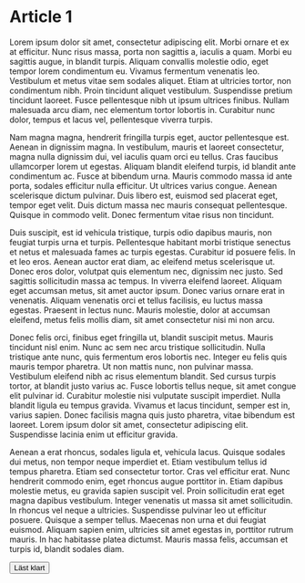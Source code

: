 # Article 1

Lorem ipsum dolor sit amet, consectetur adipiscing elit. Morbi ornare et ex at efficitur. Nunc risus massa, porta non sagittis a, iaculis a quam. Morbi eu sagittis augue, in blandit turpis. Aliquam convallis molestie odio, eget tempor lorem condimentum eu. Vivamus fermentum venenatis leo. Vestibulum et metus vitae sem sodales aliquet. Etiam at ultricies tortor, non condimentum nibh. Proin tincidunt aliquet vestibulum. Suspendisse pretium tincidunt laoreet. Fusce pellentesque nibh ut ipsum ultrices finibus. Nullam malesuada arcu diam, nec elementum tortor lobortis in. Curabitur nunc dolor, tempus et lacus vel, pellentesque viverra turpis.

Nam magna magna, hendrerit fringilla turpis eget, auctor pellentesque est. Aenean in dignissim magna. In vestibulum, mauris et laoreet consectetur, magna nulla dignissim dui, vel iaculis quam orci eu tellus. Cras faucibus ullamcorper lorem ut egestas. Aliquam blandit eleifend turpis, id blandit ante condimentum ac. Fusce at bibendum urna. Mauris commodo massa id ante porta, sodales efficitur nulla efficitur. Ut ultrices varius congue. Aenean scelerisque dictum pulvinar. Duis libero est, euismod sed placerat eget, tempor eget velit. Duis dictum massa nec mauris consequat pellentesque. Quisque in commodo velit. Donec fermentum vitae risus non tincidunt.

Duis suscipit, est id vehicula tristique, turpis odio dapibus mauris, non feugiat turpis urna et turpis. Pellentesque habitant morbi tristique senectus et netus et malesuada fames ac turpis egestas. Curabitur id posuere felis. In et leo eros. Aenean auctor erat diam, ac eleifend metus scelerisque ut. Donec eros dolor, volutpat quis elementum nec, dignissim nec justo. Sed sagittis sollicitudin massa ac tempus. In viverra eleifend laoreet. Aliquam eget accumsan metus, sit amet auctor ipsum. Donec varius ornare erat in venenatis. Aliquam venenatis orci et tellus facilisis, eu luctus massa egestas. Praesent in lectus nunc. Mauris molestie, dolor at accumsan eleifend, metus felis mollis diam, sit amet consectetur nisi mi non arcu.

Donec felis orci, finibus eget fringilla ut, blandit suscipit metus. Mauris tincidunt nisl enim. Nunc ac sem nec arcu tristique sollicitudin. Nulla tristique ante nunc, quis fermentum eros lobortis nec. Integer eu felis quis mauris tempor pharetra. Ut non mattis nunc, non pulvinar massa. Vestibulum eleifend nibh ac risus elementum blandit. Sed cursus turpis tortor, at blandit justo varius ac. Fusce lobortis tellus neque, sit amet congue elit pulvinar id. Curabitur molestie nisi vulputate suscipit imperdiet. Nulla blandit ligula eu tempus gravida. Vivamus et lacus tincidunt, semper est in, varius sapien. Donec facilisis magna quis justo pharetra, vitae bibendum est laoreet. Lorem ipsum dolor sit amet, consectetur adipiscing elit. Suspendisse lacinia enim ut efficitur gravida.

Aenean a erat rhoncus, sodales ligula et, vehicula lacus. Quisque sodales dui metus, non tempor neque imperdiet et. Etiam vestibulum tellus id tempus pharetra. Etiam sed consectetur tortor. Cras vel efficitur erat. Nunc hendrerit commodo enim, eget rhoncus augue porttitor in. Etiam dapibus molestie metus, eu gravida sapien suscipit vel. Proin sollicitudin erat eget magna dapibus vestibulum. Integer venenatis ut massa sit amet sollicitudin. In rhoncus vel neque a ultricies. Suspendisse pulvinar leo ut efficitur posuere. Quisque a semper tellus. Maecenas non urna et dui feugiat euismod. Aliquam sapien enim, ultricies sit amet egestas in, porttitor rutrum mauris. In hac habitasse platea dictumst. Mauris massa felis, accumsan et turpis id, blandit sodales diam.

<button id=btn> Läst klart </button>

<script>
  document.addEventListener("DOMContentLoaded", () => {
  
  btn.addEventListener("click", gtag)
  
      gtag('event','read_article', {
        "author":"Sophie",
        "title":"Article 1",
        "number_of_pages":1,
      });
  
  }
</script>
